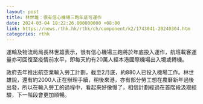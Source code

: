 ```yaml
---
layout: post
title: 林世雄︰很有信心機場三跑年底可運作
date: 2024-03-04 18:22:26.000000000 +08:00
link: https://news.rthk.hk/rthk/ch/component/k2/1743041-20240304.htm
categories: rthk
---
```


運輸及物流局局長林世雄表示，很有信心機場三跑將於年底投入運作，航班載客運量亦可回復至疫情前水平，即每天約有20萬人經本港國際機場出入境或轉機。

政府去年推出航空業輸入勞工計劃，截至2月底，約880人已投入機場工作。林世雄說，還有約2000人正在辦理手續，稍後來港，亦有部分勞工想在農曆新年過後出發，所以在輸入勞工的過程中，看起來好像慢了，相信計劃經過在首階段汲取經驗，下一階段會更加順暢。
